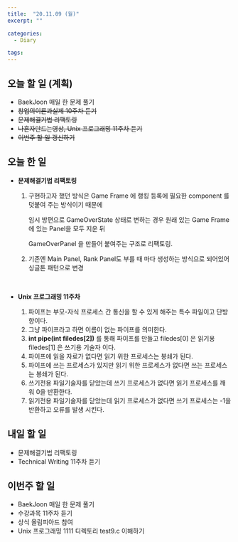```yaml
---
title:  "20.11.09 (월)"
excerpt: ""

categories:
  - Diary

tags:
---
```


## 오늘 할 일 (계획)

- BaekJoon 매일 한 문제 풀기
- ~~창업의이론과실제 10주차 듣기~~
- ~~문제해결기법 리팩토링~~
- ~~나혼자만드는영상, Unix 프로그래밍 11주차 듣기~~
- ~~이번주 할 일 갱신하기~~

## 오늘 한 일

- **문제해결기법 리팩토링**

  1. 구현하고자 했던 방식은 Game Frame 에 랭킹 등록에 필요한 component 를 덧붙여 주는 방식이기 때문에

     임시 방편으로 GameOverState 상태로 변하는 경우 원래 있는 Game Frame 에 있는 Panel을 모두 지운 뒤

     GameOverPanel 을 만들어 붙여주는 구조로 리팩토링.

  2. 기존엔 Main Panel, Rank Panel도 부를 때 마다 생성하는 방식으로 되어있어 싱글톤 패턴으로 변경

  <br>

- **Unix 프로그래밍 11주차**

  1. 파이프는 부모-자식 프로세스 간 통신을 할 수 있게 해주는 특수 파일이고 단방향이다.
  2. 그냥 파이프라고 하면 이름이 없는 파이프를 의미한다.
  3. **int pipe(int filedes[2])** 를 통해 파이프를 만들고 filedes[0] 은 읽기용 filedes[1] 은 쓰기용 기술자 이다.
  4. 파이프에 읽을 자료가 없다면 읽기 위한 프로세스는 봉쇄가 된다.
  5. 파이프에 쓰는 프로세스가 있지만 읽기 위한 프로세스가 없다면 쓰는 프로세스는 봉쇄가 된다.
  6. 쓰기전용 파일기술자를 닫았는데 쓰기 프로세스가 없다면 읽기 프로세스를 깨워 0을 반환한다.
  7. 읽기전용 파일기술자를 닫았는데 읽기 프로세스가 없다면 쓰기 프로세스는 -1을 반환하고 오류를 발생 시킨다.


## 내일 할 일

- 문제해결기법 리팩토링
- Technical Writing 11주차 듣기

## 이번주 할 일

- BaekJoon 매일 한 문제 풀기
- 수강과목 11주차 듣기
- 상식 올림피아드 참여
- Unix 프로그래밍 1111 디렉토리 test9.c 이해하기

<br>
